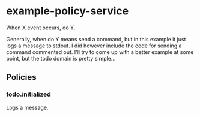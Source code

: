 # example-policy-service

When X event occurs, do Y.

Generally, when do Y means send a command, but in this example it just logs a message to stdout. I did however include the code for sending a command commented out. I'll try to come up with a better example at some point, but the todo domain is pretty simple...

## Policies

### todo.initialized

Logs a message.
